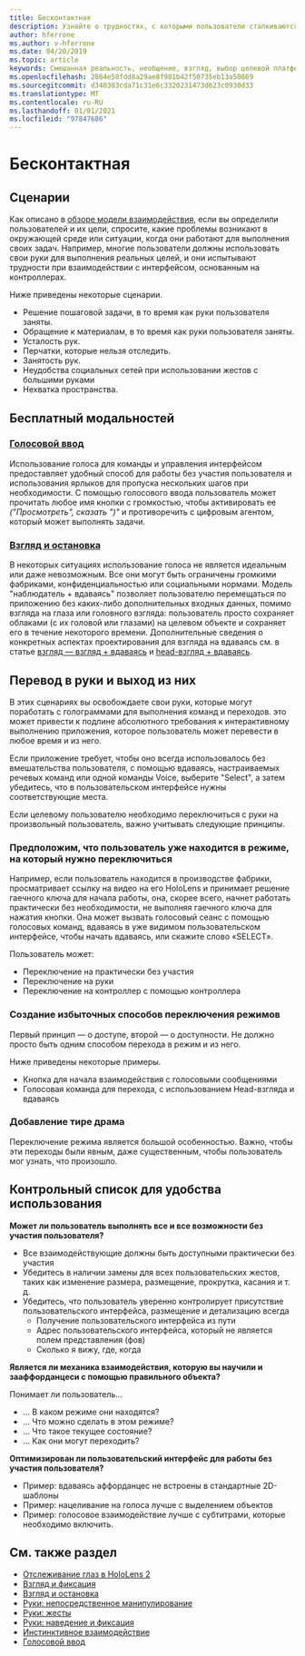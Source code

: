 ```yaml
---
title: Бесконтактная
description: Узнайте о трудностях, с которыми пользователи сталкиваются с интерфейсом "руки-and-Controllers", а также о различных вариантах бесплатного решения.
author: hferrone
ms.author: v-hferrone
ms.date: 04/20/2019
ms.topic: article
keywords: Смешанная реальность, необщение, взгляд, выбор целевой платформы, взаимодействие, проектирование, гарнитура смешанной реальности, гарнитура Windows Mixed Reality, гарнитура виртуальной реальности, HoloLens, МРТК, набор средств для смешанной реальности, речевой ввод, удобство использования
ms.openlocfilehash: 2864e58fdd8a29ae8f981b42f50735eb13a50869
ms.sourcegitcommit: d340303cda71c31e6c3320231473d623c0930d33
ms.translationtype: MT
ms.contentlocale: ru-RU
ms.lasthandoff: 01/01/2021
ms.locfileid: "97847686"
---
```

# <a name="hands-free"></a>Бесконтактная

## <a name="scenarios"></a>Сценарии

Как описано в [обзоре модели взаимодействия](interaction-fundamentals.md), если вы определили пользователей и их цели, спросите, какие проблемы возникают в окружающей среде или ситуации, когда они работают для выполнения своих задач. Например, многие пользователи должны использовать свои руки для выполнения реальных целей, и они испытывают трудности при взаимодействии с интерфейсом, основанным на контроллерах.

Ниже приведены некоторые сценарии. 
* Решение пошаговой задачи, в то время как руки пользователя заняты.
* Обращение к материалам, в то время как руки пользователя заняты.
* Усталость рук.
* Перчатки, которые нельзя отследить.
* Занятость рук.
* Неудобства социальных сетей при использовании жестов с большими руками
* Нехватка пространства.

## <a name="hands-free-modalities"></a>Бесплатный модальностей

### <a name="voice-input"></a>[Голосовой ввод](voice-input.md)

Использование голоса для команды и управления интерфейсом предоставляет удобный способ для работы без участия пользователя и использования ярлыков для пропуска нескольких шагов при необходимости. С помощью голосового ввода пользователь может прочитать любое имя кнопки с громкостью, чтобы активировать ее _("Просмотреть", сказать ")"_ и противоречить с цифровым агентом, который может выполнять задачи.

### <a name="gaze-and-dwell"></a>[Взгляд и остановка](gaze-and-dwell.md)

В некоторых ситуациях использование голоса не является идеальным или даже невозможным. Все они могут быть ограничены громкими фабриками, конфиденциальностью или социальными нормами. Модель "наблюдатель + вдаваясь" позволяет пользователю перемещаться по приложению без каких-либо дополнительных входных данных, помимо взгляда на глаза или головного взгляда: пользователь просто сохраняет облаками (с их головой или глазами) на целевом объекте и сохраняет его в течение некоторого времени. Дополнительные сведения о конкретных аспектах проектирования для взгляда на вдаваясь см. в статье [взгляд — взгляд + вдаваясь](gaze-and-dwell-eyes.md) и [head-взгляд + вдаваясь](gaze-and-dwell-head.md).

## <a name="transitioning-in-and-out-of-hands-free"></a>Перевод в руки и выход из них

В этих сценариях вы освобождаете свои руки, которые могут поработать с голограммами для выполнения команд и переходов. это может привести к подлине абсолютного требования к интерактивному выполнению приложения, которое пользователь может перевести в любое время и из него. 

Если приложение требует, чтобы оно всегда использовалось без вмешательства пользователя, с помощью вдаваясь, настраиваемых речевых команд или одной команды Voice, выберите "Select", а затем убедитесь, что в пользовательском интерфейсе нужны соответствующие места. 

Если целевому пользователю необходимо переключиться с руки на произвольный пользователь, важно учитывать следующие принципы.

### <a name="assume-the-user-is-already-in-the-mode-that-they-want-to-switch-to"></a>Предположим, что пользователь уже находится в режиме, на который нужно переключиться
Например, если пользователь находится в производстве фабрики, просматривает ссылку на видео на его HoloLens и принимает решение гаечного ключа для начала работы, она, скорее всего, начнет работать практически без необходимости, не выполняя гаечного ключа для нажатия кнопки. Она может вызвать голосовый сеанс с помощью голосовых команд, вдаваясь в уже видимом пользовательском интерфейсе, чтобы начать вдаваясь, или скажите слово «SELECT».

Пользователь может: 
* Переключение на практически без участия
* Переключение на руки
* Переключение на контроллер с помощью контроллера 

### <a name="create-redundant-ways-to-switch-modes"></a>Создание избыточных способов переключения режимов

Первый принцип — о доступе, второй — о доступности. Не должно просто быть одним способом перехода в режим и из него. 

Ниже приведены некоторые примеры. 
* Кнопка для начала взаимодействия с голосовыми сообщениями
* Голосовая команда для перехода, с использованием Head-взгляда и вдаваясь

### <a name="add-a-dash-of-drama"></a>Добавление тире драма

Переключение режима является большой особенностью. Важно, чтобы эти переходы были явным, даже существенным, чтобы пользователь мог узнать, что произошло. 

## <a name="usability-checklist"></a>Контрольный список для удобства использования

**Может ли пользователь выполнять все и все возможности без участия пользователя?**
* Все взаимодействующие должны быть доступными практически без участия
* Убедитесь в наличии замены для всех пользовательских жестов, таких как изменение размера, размещение, прокрутка, касания и т. д.
* Убедитесь, что пользователь уверенно контролирует присутствие пользовательского интерфейса, размещение и детализацию всегда
    * Получение пользовательского интерфейса из пути
    * Адрес пользовательского интерфейса, который не является полем представления (фов)
    * Сколько я вижу, где, когда

**Является ли механика взаимодействия, которую вы научили и зааффорданцеси с помощью правильного объекта?**

Понимает ли пользователь...
* ... В каком режиме они находятся?
* ... Что можно сделать в этом режиме?
* ... Что такое текущее состояние?
* ... Как они могут переходить?
    
**Оптимизирован ли пользовательский интерфейс для работы без участия пользователя?**   

* Пример: вдаваясь аффорданцес не встроены в стандартные 2D-шаблоны
* Пример: нацеливание на голоса лучше с выделением объектов
* Пример: голосовое взаимодействие лучше с субтитрами, которые необходимо включить.

## <a name="see-also"></a>См. также раздел

* [Отслеживание глаз в HoloLens 2](eye-tracking.md)
* [Взгляд и фиксация](gaze-and-commit.md)
* [Взгляд и остановка](gaze-and-dwell.md)
* [Руки: непосредственное манипулирование](direct-manipulation.md)
* [Руки: жесты](gaze-and-commit.md#composite-gestures)
* [Руки: наведение и фиксация](point-and-commit.md)
* [Инстинктивное взаимодействие](interaction-fundamentals.md)
* [Голосовой ввод](voice-input.md)
